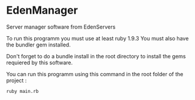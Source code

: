 EdenManager
===========

Server manager software from EdenServers

To run this programm you must use at least ruby 1.9.3
You must also have the bundler gem installed.

Don't forget to do a bundle install in the root directory to install the gems requiered by this software.

You can run this programm using this command in the root folder of the project : 


	ruby main.rb



